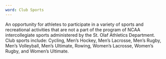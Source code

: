 ```yaml
---
word: Club Sports
---
```


  An opportunity for athletes to participate in a variety of sports and recreational activities that are not a part of the program of NCAA intercollegiate sports administered by the St. Olaf Athletics Department. Club sports include: Cycling, Men’s Hockey, Men’s Lacrosse, Men’s Rugby, Men’s Volleyball, Men’s Ultimate, Rowing, Women’s Lacrosse, Women’s Rugby, and Women’s Ultimate.
